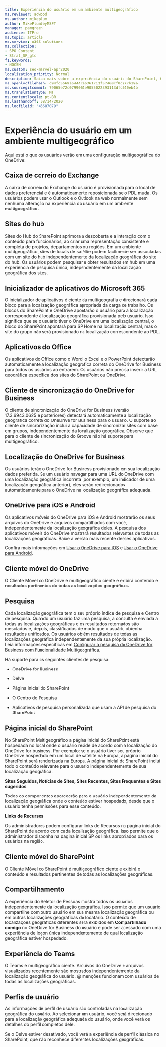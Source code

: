 ```yaml
---
title: Experiência do usuário em um ambiente multigeográfico
ms.reviewer: adwood
ms.author: mikeplum
author: MikePlumleyMSFT
manager: pamgreen
audience: ITPro
ms.topic: article
ms.service: o365-solutions
ms.collection:
- SPO_Content
- Strat_SP_gtc
f1.keywords:
- NOCSH
ms.custom: seo-marvel-apr2020
localization_priority: Normal
description: Saiba mais sobre a experiência do usuário do SharePoint, OneDrive e Exchange em um ambiente multigeográfico para o Microsoft 365.
ms.openlocfilehash: c94fc5569a5444ca6361712f57460cf0c977b18e
ms.sourcegitcommit: 79065e72c0799064e9055022393113dfcf40eb4b
ms.translationtype: MT
ms.contentlocale: pt-BR
ms.lasthandoff: 08/14/2020
ms.locfileid: "46687079"
---
```

# <a name="user-experience-in-a-multi-geo-environment"></a>Experiência do usuário em um ambiente multigeográfico

Aqui está o que os usuários verão em uma configuração multigeográfica do OneDrive:

## <a name="exchange-mailbox"></a>Caixa de correio do Exchange

A caixa de correio do Exchange do usuário é provisionada para o local de dados preferencial e é automaticamente reposicionada se o PDL muda. Os usuários podem usar o Outlook e o Outlook na web normalmente sem nenhuma alteração na experiência do usuário em um ambiente multigeográfico.

## <a name="hub-sites"></a>Sites do hub

Sites do Hub do SharePoint aprimora a descoberta e a interação com o conteúdo para funcionários, ao criar uma representação consistente e completa de projetos, departamentos ou regiões. Em um ambiente multigeográfico, sites de locais de satélite podem facilmente ser associadas com um site do hub independentemente da localização geográfica do site do hub. Os usuários podem pesquisar e obter resultados em hub em uma experiência de pesquisa única, independentemente da localização geográfica dos sites.

## <a name="microsoft-365-app-launcher"></a>Inicializador de aplicativos do Microsoft 365

O inicializador de aplicativos é ciente da multigeografia e direcionará cada bloco para a localização geográfica apropriada da carga de trabalho. Os blocos do SharePoint e OneDrive apontarão o usuário para a localização correspondente à localização geográfica provisionada pelo usuário. Isso significa que se o usuário tiver o OneDrive em uma localização central, o bloco do SharePoint apontará para SP Home na localização central, mas o site do grupo não será provisionado na localização correspondente ao PDL. 

## <a name="office-applications"></a>Aplicativos do Office

Os aplicativos do Office como o Word, o Excel e o PowerPoint detectarão automaticamente a localização geográfica correta do OneDrive for Business para todos os usuários ao entrarem. Os usuários não precisa inserir a URL geográfica específica dos sites do SharePoint ou OneDrive.

## <a name="onedrive-for-business-sync-client"></a>Cliente de sincronização do OneDrive for Business

O cliente de sincronização do OneDrive for Business (versão 17.3.6943.0625 e posteriores) detectará automaticamente a localização geográfica correta do OneDrive for Business para o usuário. O suporte ao cliente de sincronização inclui a capacidade de sincronizar sites com base em grupos, independentemente da localização geográfica. Observe que para o cliente de sincronização do Groove não há suporte para multigeográfico. 

## <a name="onedrive-for-business-location"></a>Localização do OneDrive for Business

Os usuários terão o OneDrive for Business provisionado em sua localização dados preferida. Se um usuário navegar para uma URL do OneDrive com uma localização geográfica incorreta (por exemplo, um indicador de uma localização geográfica anterior), eles serão redirecionados automaticamente para o OneDrive na localização geográfica adequada.

## <a name="onedrive-ios-and-android"></a>OneDrive para iOS e Android 

Os aplicativos móveis do OneDrive para iOS e Android mostrarão os seus arquivos do OneDrive e arquivos compartilhados com você, independentemente da localização geográfica deles. A pesquisa dos aplicativos móveis do OneDrive mostrará resultados relevantes de todas as localizações geográficas. Baixe a versão mais recente desses aplicativos.

Confira mais informações em [Usar o OneDrive para iOS](https://support.office.com/article/08d5c5b2-ccc6-40eb-a244-fe3597a3c247) e [Usar o OneDrive para Android](https://support.office.com/article/eee1d31c-792d-41d4-8132-f9621b39eb36).

## <a name="onedrive-mobile-client"></a>Cliente móvel do OneDrive 

O Cliente Móvel do OneDrive é multigeográfico ciente e exibirá conteúdo e resultados pertinentes de todas as localizações geográficas.

## <a name="search"></a>Pesquisa

Cada localização geográfica tem o seu próprio índice de pesquisa e Centro de pesquisa. Quando um usuário faz uma pesquisa, a consulta é enviada a todas as localizações geográficas e os resultados retornados são mesclados e, depois, classificados de modo que o usuário obtenha resultados unificados. Os usuários obtêm resultados de todas as localizações geográfica independentemente da sua própria localização. Leia informações específicas em [Configurar a pesquisa do OneDrive for Business com Funcionalidade Multigeográfica](configure-search-for-multi-geo.md).

Há suporte para os seguintes clientes de pesquisa:

-   OneDrive for Business

-   Delve

-   Página inicial do SharePoint

-   O Centro de Pesquisa

-   Aplicativos de pesquisa personalizada que usam a API de pesquisa do SharePoint

## <a name="sharepoint-home"></a>Página inicial do SharePoint 

No SharePoint Multigeográfico a página inicial do SharePoint está hospedada no local onde o usuário reside de acordo com a localização do OneDrive for business. Por exemplo: se o usuário tiver seu próprio OneDrive hospedado em um local de satélite na Europa, a página inicial do SharePoint será renderizada na Europa. A página inicial do SharePoint inclui todo o conteúdo relevante para o usuário independentemente de sua localização geográfica. 

**Sites Seguidos, Notícias de Sites, Sites Recentes, Sites Frequentes e Sites sugeridos**

Todos os componentes aparecerão para o usuário independentemente da localização geográfica onde o conteúdo estiver hospedado, desde que o usuário tenha permissões para esse conteúdo. 

**Links de Recursos**

Os administradores podem configurar links de Recursos na página inicial do SharePoint de acordo com cada localização geográfica. Isso permite que o administrador disponha na pagina inicial SP os links apropriados para os usuários na região. 

## <a name="sharepoint-mobile-client"></a>Cliente móvel do SharePoint 

O Cliente Móvel do SharePoint é multigeográfico ciente e exibirá o conteúdo e resultados pertinentes de todas as localizações geográficas.

## <a name="sharing"></a>Compartilhamento

A experiência do Seletor de Pessoas mostra todos os usuários independentemente da localização geográfica. Isso permite que um usuário compartilhe com outro usuário em sua mesma localização geográfica ou em outras localizações geográficas do locatário. O conteúdo de localizações geográficas diferentes será exibidos em **Compartilhado comigo** no OneDrive for Business do usuário e pode ser acessado com uma experiência de logon única independentemente de qual localização geográfica estiver hospedado.

## <a name="teams-experience"></a>Experiência do Teams

O Teams é multigeográfico ciente. Arquivos do OneDrive e arquivos visualizados recentemente são mostrados independentemente da localização geográfica do usuário. @ menções funcionam com usuários de todas as localizações geográficas.

## <a name="user-profiles"></a>Perfis de usuário

As informações de perfil de usuário são controladas na localização geográfica do usuário. Ao selecionar um usuário, você será direcionado para a localização geográfica adequada do usuário, onde você verá os detalhes do perfil completos dele.

Se o Delve estiver desativado, você verá a experiência de perfil clássica no SharePoint, que não reconhece diferentes localizações geográficas.


